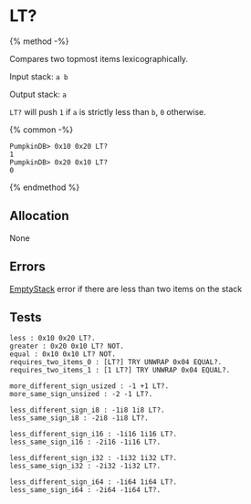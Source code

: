 # LT?

{% method -%}

Compares two topmost items lexicographically.

Input stack: `a b`

Output stack: `a`

`LT?` will push `1` if `a` is strictly less than `b`, `0` otherwise.

{% common -%}

```
PumpkinDB> 0x10 0x20 LT?
1
PumpkinDB> 0x20 0x10 LT?
0
```

{% endmethod %}

## Allocation

None

## Errors

[EmptyStack](./errors/EmptyStack.md) error if there are less than two items on the stack

## Tests

```test
less : 0x10 0x20 LT?.
greater : 0x20 0x10 LT? NOT.
equal : 0x10 0x10 LT? NOT.
requires_two_items_0 : [LT?] TRY UNWRAP 0x04 EQUAL?.
requires_two_items_1 : [1 LT?] TRY UNWRAP 0x04 EQUAL?.

more_different_sign_usized : -1 +1 LT?.
more_same_sign_unsized : -2 -1 LT?.

less_different_sign_i8 : -1i8 1i8 LT?.
less_same_sign_i8 : -2i8 -1i8 LT?.

less_different_sign_i16 : -1i16 1i16 LT?.
less_same_sign_i16 : -2i16 -1i16 LT?.

less_different_sign_i32 : -1i32 1i32 LT?.
less_same_sign_i32 : -2i32 -1i32 LT?.

less_different_sign_i64 : -1i64 1i64 LT?.
less_same_sign_i64 : -2i64 -1i64 LT?.
```
